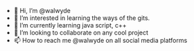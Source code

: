 - 👋 Hi, I’m @walwyde
- 👀 I’m interested in learning the ways of the gits.
- 🌱 I’m currently learning java script, c++
- 💞️ I’m looking to collaborate on any cool project
- 📫 How to reach me @walwyde on all social media platforms

<!---
walwyde/walwyde is a ✨ special ✨ repository because its `README.md` (this file) appears on your GitHub profile.
You can click the Preview link to take a look at your changes.
--->
